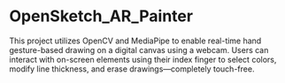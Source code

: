 # OpenSketch_AR_Painter
This project utilizes OpenCV and MediaPipe to enable real-time hand gesture-based drawing on a digital canvas using a webcam. Users can interact with on-screen elements using their index finger to select colors, modify line thickness, and erase drawings—completely touch-free.
